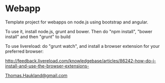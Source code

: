 Webapp
======

Template project for webapps on node.js using bootstrap and angular.

To use it, install node.js, grunt and bower.
Then do "npm install", "bower install" and then "grunt" to build

To use livereload: do "grunt watch", and install a browser extension
for your preferred browser:

http://feedback.livereload.com/knowledgebase/articles/86242-how-do-i-install-and-use-the-browser-extensions-

Thomas.Haukland@gmail.com
